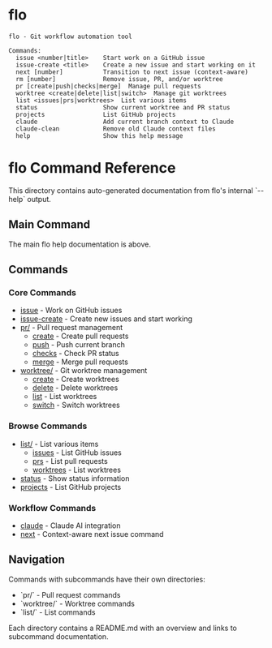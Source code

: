 # flo

```
flo - Git workflow automation tool

Commands:
  issue <number|title>    Start work on a GitHub issue
  issue-create <title>    Create a new issue and start working on it
  next [number]           Transition to next issue (context-aware)
  rm [number]             Remove issue, PR, and/or worktree
  pr [create|push|checks|merge]  Manage pull requests
  worktree <create|delete|list|switch>  Manage git worktrees
  list <issues|prs|worktrees>  List various items
  status                  Show current worktree and PR status
  projects                List GitHub projects
  claude                  Add current branch context to Claude
  claude-clean            Remove old Claude context files
  help                    Show this help message
```

# flo Command Reference

This directory contains auto-generated documentation from flo's internal \`--help\` output.

## Main Command

The main flo help documentation is above.

## Commands

### Core Commands
- [issue](issue.md) - Work on GitHub issues
- [issue-create](issue-create.md) - Create new issues and start working
- [pr/](pr/) - Pull request management
  - [create](pr/create.md) - Create pull requests
  - [push](pr/push.md) - Push current branch
  - [checks](pr/checks.md) - Check PR status
  - [merge](pr/merge.md) - Merge pull requests
- [worktree/](worktree/) - Git worktree management
  - [create](worktree/create.md) - Create worktrees
  - [delete](worktree/delete.md) - Delete worktrees
  - [list](worktree/list.md) - List worktrees
  - [switch](worktree/switch.md) - Switch worktrees

### Browse Commands
- [list/](list/) - List various items
  - [issues](list/issues.md) - List GitHub issues
  - [prs](list/prs.md) - List pull requests
  - [worktrees](list/worktrees.md) - List worktrees
- [status](status.md) - Show status information
- [projects](projects.md) - List GitHub projects

### Workflow Commands
- [claude](claude.md) - Claude AI integration
- [next](next.md) - Context-aware next issue command

## Navigation

Commands with subcommands have their own directories:
- \`pr/\` - Pull request commands
- \`worktree/\` - Worktree commands
- \`list/\` - List commands

Each directory contains a README.md with an overview and links to subcommand documentation.
